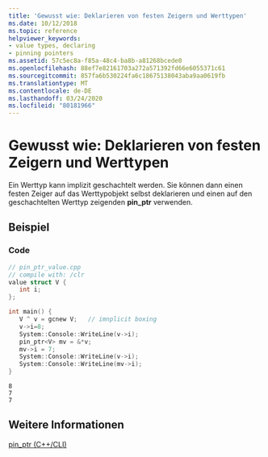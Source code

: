 ```yaml
---
title: 'Gewusst wie: Deklarieren von festen Zeigern und Werttypen'
ms.date: 10/12/2018
ms.topic: reference
helpviewer_keywords:
- value types, declaring
- pinning pointers
ms.assetid: 57c5ec8a-f85a-48c4-ba8b-a81268bcede0
ms.openlocfilehash: 88ef7e82161703a272a571392fd66e6055371c61
ms.sourcegitcommit: 857fa6b530224fa6c18675138043aba9aa0619fb
ms.translationtype: MT
ms.contentlocale: de-DE
ms.lasthandoff: 03/24/2020
ms.locfileid: "80181966"
---
```

# <a name="how-to-declare-pinning-pointers-and-value-types"></a>Gewusst wie: Deklarieren von festen Zeigern und Werttypen

Ein Werttyp kann implizit geschachtelt werden. Sie können dann einen festen Zeiger auf das Werttypobjekt selbst deklarieren und einen auf den geschachtelten Werttyp zeigenden **pin_ptr** verwenden.

## <a name="example"></a>Beispiel

### <a name="code"></a>Code

```cpp
// pin_ptr_value.cpp
// compile with: /clr
value struct V {
   int i;
};

int main() {
   V ^ v = gcnew V;   // imnplicit boxing
   v->i=8;
   System::Console::WriteLine(v->i);
   pin_ptr<V> mv = &*v;
   mv->i = 7;
   System::Console::WriteLine(v->i);
   System::Console::WriteLine(mv->i);
}
```

```Output
8
7
7
```

## <a name="see-also"></a>Weitere Informationen

[pin_ptr (C++/CLI)](pin-ptr-cpp-cli.md)

